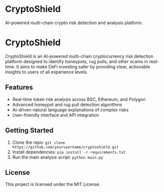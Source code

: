 # CryptoShield
AI-powered multi-chain crypto risk detection and analysis platform.
# CryptoShield

CryptoShield is an AI-powered multi-chain cryptocurrency risk detection platform designed to identify honeypots, rug pulls, and other scams in real-time. It aims to make DeFi investing safer by providing clear, actionable insights to users of all experience levels.

## Features
- Real-time token risk analysis across BSC, Ethereum, and Polygon  
- Advanced honeypot and rug pull detection algorithms  
- AI-driven natural language explanations of complex risks  
- User-friendly interface and API integration  

## Getting Started
1. Clone the repo: `git clone https://github.com/yourusername/cryptoshield.git`  
2. Install dependencies: `pip install -r requirements.txt`  
3. Run the main analysis script: `python main.py`

## License
This project is licensed under the MIT License.

